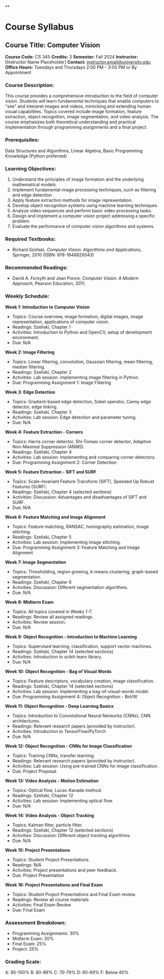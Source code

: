 **
# Course Syllabus
## Course Title: Computer Vision
**Course Code:** CS 345
**Credits:** 3
**Semester:** Fall 2024
**Instructor:** [Instructor Name Placeholder]
**Contact:** instructor.email@university.edu
**Office Hours:** Tuesdays and Thursdays 2:00 PM - 3:00 PM or By Appointment

### Course Description:
This course provides a comprehensive introduction to the field of computer vision. Students will learn fundamental techniques that enable computers to "see" and interpret images and videos, mimicking and extending human visual capabilities. Topics covered include image formation, feature extraction, object recognition, image segmentation, and video analysis. The course emphasizes both theoretical understanding and practical implementation through programming assignments and a final project.

### Prerequisites:
Data Structures and Algorithms, Linear Algebra, Basic Programming Knowledge (Python preferred)

### Learning Objectives:
1.  Understand the principles of image formation and the underlying mathematical models.
2.  Implement fundamental image processing techniques, such as filtering and edge detection.
3.  Apply feature extraction methods for image representation.
4.  Develop object recognition systems using machine learning techniques.
5.  Analyze video sequences and perform basic video processing tasks.
6.  Design and implement a computer vision project addressing a specific problem.
7.  Evaluate the performance of computer vision algorithms and systems.

### Required Textbooks:
-   Richard Szeliski, *Computer Vision: Algorithms and Applications*, Springer, 2010 (ISBN: 978-1848829343)

### Recommended Readings:
-   David A. Forsyth and Jean Ponce, *Computer Vision: A Modern Approach*, Pearson Education, 2011.

### Weekly Schedule:
**Week 1: Introduction to Computer Vision**
-   Topics: Course overview, image formation, digital images, image representation, applications of computer vision.
-   Readings: Szeliski, Chapter 1
-   Activities: Introduction to Python and OpenCV, setup of development environment.
-   Due: N/A

**Week 2: Image Filtering**
-   Topics: Linear filtering, convolution, Gaussian filtering, mean filtering, median filtering.
-   Readings: Szeliski, Chapter 2
-   Activities: Lab session: implementing image filtering in Python.
-   Due: Programming Assignment 1: Image Filtering

**Week 3: Edge Detection**
-   Topics: Gradient-based edge detection, Sobel operator, Canny edge detector, edge linking.
-   Readings: Szeliski, Chapter 3
-   Activities: Lab session: Edge detection and parameter tuning.
-   Due: N/A

**Week 4: Feature Extraction - Corners**
-   Topics: Harris corner detector, Shi-Tomasi corner detector, Adaptive Non-Maximal Suppression (ANMS).
-   Readings: Szeliski, Chapter 4
-   Activities: Lab session: Implementing and comparing corner detectors.
-   Due: Programming Assignment 2: Corner Detection

**Week 5: Feature Extraction - SIFT and SURF**
-   Topics: Scale-Invariant Feature Transform (SIFT), Speeded Up Robust Features (SURF).
-   Readings: Szeliski, Chapter 4 (selected sections)
-   Activities: Discussion: Advantages and disadvantages of SIFT and SURF.
-   Due: N/A

**Week 6: Feature Matching and Image Alignment**
-   Topics: Feature matching, RANSAC, homography estimation, image stitching.
-   Readings: Szeliski, Chapter 5
-   Activities: Lab session: Implementing image stitching.
-   Due: Programming Assignment 3: Feature Matching and Image Alignment

**Week 7: Image Segmentation**
-   Topics: Thresholding, region growing, k-means clustering, graph-based segmentation.
-   Readings: Szeliski, Chapter 6
-   Activities: Discussion: Different segmentation algorithms.
-   Due: N/A

**Week 8: Midterm Exam**
-   Topics: All topics covered in Weeks 1-7.
-   Readings: Review all assigned readings.
-   Activities: Review session.
-   Due: N/A

**Week 9: Object Recognition - Introduction to Machine Learning**
-   Topics: Supervised learning, classification, support vector machines.
-   Readings: Szeliski, Chapter 14 (selected sections)
-   Activities: Introduction to scikit-learn library.
-   Due: N/A

**Week 10: Object Recognition - Bag of Visual Words**
-   Topics: Feature descriptors, vocabulary creation, image classification.
-   Readings: Szeliski, Chapter 14 (selected sections)
-   Activities: Lab session: Implementing a bag-of-visual-words model.
-   Due: Programming Assignment 4: Object Recognition - BoVW

**Week 11: Object Recognition - Deep Learning Basics**
-   Topics: Introduction to Convolutional Neural Networks (CNNs), CNN architectures.
-   Readings: Relevant research papers (provided by instructor).
-   Activities: Introduction to TensorFlow/PyTorch
-   Due: N/A

**Week 12: Object Recognition - CNNs for Image Classification**
-   Topics: Training CNNs, transfer learning.
-   Readings: Relevant research papers (provided by instructor).
-   Activities: Lab session: Using pre-trained CNNs for image classification.
-   Due: Project Proposal

**Week 13: Video Analysis - Motion Estimation**
-   Topics: Optical flow, Lucas-Kanade method.
-   Readings: Szeliski, Chapter 12
-   Activities: Lab session: Implementing optical flow.
-   Due: N/A

**Week 14: Video Analysis - Object Tracking**
-   Topics: Kalman filter, particle filter.
-   Readings: Szeliski, Chapter 12 (selected sections)
-   Activities: Discussion: Different object tracking algorithms.
-   Due: N/A

**Week 15: Project Presentations**
-   Topics: Student Project Presentations.
-   Readings: N/A
-   Activities: Project presentations and peer feedback.
-   Due: Project Presentation

**Week 16: Project Presentations and Final Exam**
-   Topics: Student Project Presentations and Final Exam review.
-   Readings: Review all course materials
-   Activities: Final Exam Review
-   Due: Final Exam

### Assessment Breakdown:
-   Programming Assignments: 30%
-   Midterm Exam: 20%
-   Final Exam: 25%
-   Project: 25%

### Grading Scale:
A: 90-100%
B: 80-89%
C: 70-79%
D: 60-69%
F: Below 60%